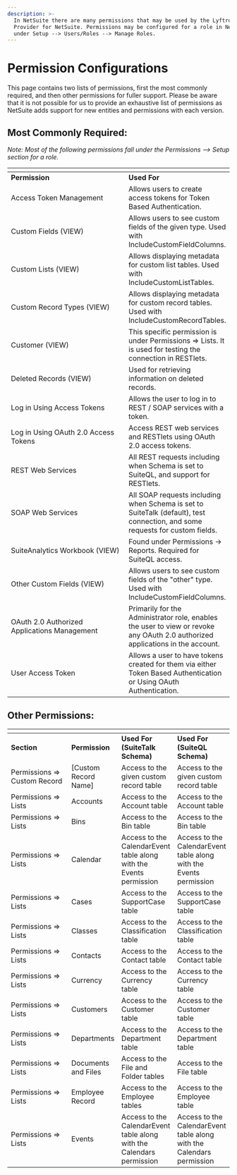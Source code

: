 ```yaml
---
description: >-
  In NetSuite there are many permissions that may be used by the Lyftrondata
  Provider for NetSuite. Permissions may be configured for a role in NetSuite
  under Setup --> Users/Roles --> Manage Roles.
---
```


# Permission Configurations

This page contains two lists of permissions, first the most commonly required, and then other permissions for fuller support. Please be aware that it is not possible for us to provide an exhaustive list of permissions as NetSuite adds support for new entities and permissions with each version.

## Most Commonly Required:

_Note: Most of the following permissions fall under the Permissions --> Setup section for a role._

<table data-header-hidden><thead><tr><th width="254"></th><th></th></tr></thead><tbody><tr><td><strong>Permission</strong></td><td><strong>Used For</strong></td></tr><tr><td>Access Token Management</td><td>Allows users to create access tokens for Token Based Authentication.</td></tr><tr><td>Custom Fields (VIEW)</td><td>Allows users to see custom fields of the given type. Used with IncludeCustomFieldColumns.</td></tr><tr><td>Custom Lists (VIEW)</td><td>Allows displaying metadata for custom list tables. Used with IncludeCustomListTables.</td></tr><tr><td>Custom Record Types (VIEW)</td><td>Allows displaying metadata for custom record tables. Used with IncludeCustomRecordTables.</td></tr><tr><td>Customer (VIEW)</td><td>This specific permission is under Permissions => Lists. It is used for testing the connection in RESTlets.</td></tr><tr><td>Deleted Records (VIEW)</td><td>Used for retrieving information on deleted records.</td></tr><tr><td>Log in Using Access Tokens</td><td>Allows the user to log in to REST / SOAP services with a token.</td></tr><tr><td>Log in Using OAuth 2.0 Access Tokens</td><td>Access REST web services and RESTlets using OAuth 2.0 access tokens.</td></tr><tr><td>REST Web Services</td><td>All REST requests including when Schema is set to SuiteQL, and support for RESTlets.</td></tr><tr><td>SOAP Web Services</td><td>All SOAP requests including when Schema is set to SuiteTalk (default), test connection, and some requests for custom fields.</td></tr><tr><td>SuiteAnalytics Workbook (VIEW)</td><td>Found under Permissions -> Reports. Required for SuiteQL access.</td></tr><tr><td>Other Custom Fields (VIEW)</td><td>Allows users to see custom fields of the "other" type. Used with IncludeCustomFieldColumns.</td></tr><tr><td>OAuth 2.0 Authorized Applications Management</td><td>Primarily for the Administrator role, enables the user to view or revoke any OAuth 2.0 authorized applications in the account.</td></tr><tr><td>User Access Token</td><td>Allows a user to have tokens created for them via either Token Based Authentication or Using OAuth Authentication.</td></tr></tbody></table>

## Other Permissions:

<table data-header-hidden><thead><tr><th width="189"></th><th></th><th></th><th></th></tr></thead><tbody><tr><td><strong>Section</strong></td><td><strong>Permission</strong></td><td><strong>Used For (SuiteTalk Schema)</strong></td><td><strong>Used For (SuiteQL Schema)</strong></td></tr><tr><td>Permissions => Custom Record</td><td>[Custom Record Name]</td><td>Access to the given custom record table</td><td>Access to the given custom record table</td></tr><tr><td>Permissions => Lists</td><td>Accounts</td><td>Access to the Account table</td><td>Access to the Account table</td></tr><tr><td>Permissions => Lists</td><td>Bins</td><td>Access to the Bin table</td><td>Access to the Bin table</td></tr><tr><td>Permissions => Lists</td><td>Calendar</td><td>Access to the CalendarEvent table along with the Events permission</td><td>Access to the CalendarEvent table along with the Events permission</td></tr><tr><td>Permissions => Lists</td><td>Cases</td><td>Access to the SupportCase table</td><td>Access to the SupportCase table</td></tr><tr><td>Permissions => Lists</td><td>Classes</td><td>Access to the Classification table</td><td>Access to the Classification table</td></tr><tr><td>Permissions => Lists</td><td>Contacts</td><td>Access to the Contact table</td><td>Access to the Contact table</td></tr><tr><td>Permissions => Lists</td><td>Currency</td><td>Access to the Currency table</td><td>Access to the Currency table</td></tr><tr><td>Permissions => Lists</td><td>Customers</td><td>Access to the Customer table</td><td>Access to the Customer table</td></tr><tr><td>Permissions => Lists</td><td>Departments</td><td>Access to the Department table</td><td>Access to the Department table</td></tr><tr><td>Permissions => Lists</td><td>Documents and Files</td><td>Access to the File and Folder tables</td><td>Access to the File table</td></tr><tr><td>Permissions => Lists</td><td>Employee Record</td><td>Access to the Employee tables</td><td>Access to the Employee table</td></tr><tr><td>Permissions => Lists</td><td>Events</td><td>Access to the CalendarEvent table along with the Calendars permission</td><td>Access to the CalendarEvent table along with the Calendars permission</td></tr></tbody></table>



